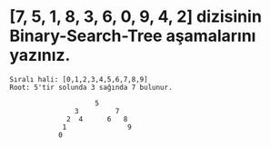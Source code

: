 # [7, 5, 1, 8, 3, 6, 0, 9, 4, 2] dizisinin Binary-Search-Tree aşamalarını yazınız.

```
Sıralı hali: [0,1,2,3,4,5,6,7,8,9]
Root: 5'tir solunda 3 sağında 7 bulunur.

                     5
                3         7
              2  4      6   8
             1               9
            0
```
